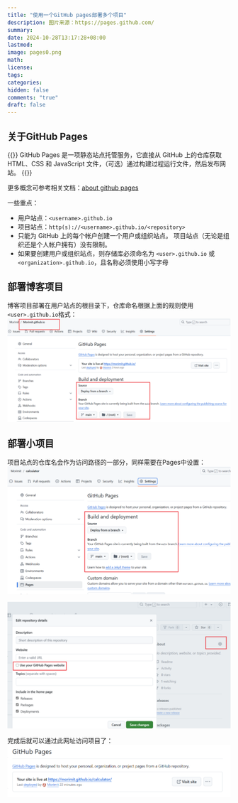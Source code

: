 ```yaml
---
title: "使用一个GitHub pages部署多个项目"
description: 图片来源：https://pages.github.com/
summary: 
date: 2024-10-28T13:17:28+08:00
lastmod:
image: pages0.png
math: 
license: 
tags:
categories:
hidden: false
comments: "true"
draft: false
---
```



## 关于GitHub Pages
{{<quote>}}
GitHub Pages 是一项静态站点托管服务，它直接从 GitHub 上的仓库获取 HTML、CSS 和 JavaScript 文件，（可选）通过构建过程运行文件，然后发布网站。
{{</quote>}}

更多概念可参考相关文档：[about github pages](https://docs.github.com/zh/pages/getting-started-with-github-pages/about-github-pages)

一些重点：
- 用户站点：`<username>.github.io`
- 项目站点：`http(s)://<username>.github.io/<repository>`
- 只能为 GitHub 上的每个帐户创建一个用户或组织站点。 项目站点（无论是组织还是个人帐户拥有）没有限制。
- 如果要创建用户或组织站点，则存储库必须命名为 `<user>.github.io` 或 `<organization>.github.io`，且名称必须使用小写字母
## 部署博客项目
博客项目部署在用户站点的根目录下，仓库命名根据上面的规则使用`<user>.github.io`格式：
![GitHub Pages设置](pages-blog.png)

## 部署小项目
项目站点的仓库名会作为访问路径的一部分，同样需要在Pages中设置：
![添加项目分支](pages1.png)

![添加项目的网址路径](pages2.png)

完成后就可以通过此网址访问项目了：
![访问项目](pages3.png)